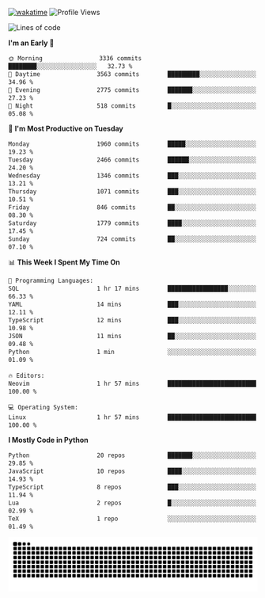 [![wakatime](https://wakatime.com/badge/user/b920b284-3cde-4cd4-b72e-f7f22d050b16.svg)](https://wakatime.com/@b920b284-3cde-4cd4-b72e-f7f22d050b16)
![Profile Views](http://img.shields.io/badge/Profile%20Views-4586-blue)
<!--START_SECTION:waka-->
![Lines of code](https://img.shields.io/badge/From%20Hello%20World%20I%27ve%20Written-9.1%20million%20lines%20of%20code-blue)

**I'm an Early 🐤** 

```text
🌞 Morning                3336 commits        ████████░░░░░░░░░░░░░░░░░   32.73 % 
🌆 Daytime                3563 commits        █████████░░░░░░░░░░░░░░░░   34.96 % 
🌃 Evening                2775 commits        ███████░░░░░░░░░░░░░░░░░░   27.23 % 
🌙 Night                  518 commits         █░░░░░░░░░░░░░░░░░░░░░░░░   05.08 % 
```
📅 **I'm Most Productive on Tuesday** 

```text
Monday                   1960 commits        █████░░░░░░░░░░░░░░░░░░░░   19.23 % 
Tuesday                  2466 commits        ██████░░░░░░░░░░░░░░░░░░░   24.20 % 
Wednesday                1346 commits        ███░░░░░░░░░░░░░░░░░░░░░░   13.21 % 
Thursday                 1071 commits        ███░░░░░░░░░░░░░░░░░░░░░░   10.51 % 
Friday                   846 commits         ██░░░░░░░░░░░░░░░░░░░░░░░   08.30 % 
Saturday                 1779 commits        ████░░░░░░░░░░░░░░░░░░░░░   17.45 % 
Sunday                   724 commits         ██░░░░░░░░░░░░░░░░░░░░░░░   07.10 % 
```


📊 **This Week I Spent My Time On** 

```text
💬 Programming Languages: 
SQL                      1 hr 17 mins        █████████████████░░░░░░░░   66.33 % 
YAML                     14 mins             ███░░░░░░░░░░░░░░░░░░░░░░   12.11 % 
TypeScript               12 mins             ███░░░░░░░░░░░░░░░░░░░░░░   10.98 % 
JSON                     11 mins             ██░░░░░░░░░░░░░░░░░░░░░░░   09.48 % 
Python                   1 min               ░░░░░░░░░░░░░░░░░░░░░░░░░   01.09 % 

🔥 Editors: 
Neovim                   1 hr 57 mins        █████████████████████████   100.00 % 

💻 Operating System: 
Linux                    1 hr 57 mins        █████████████████████████   100.00 % 
```

**I Mostly Code in Python** 

```text
Python                   20 repos            ███████░░░░░░░░░░░░░░░░░░   29.85 % 
JavaScript               10 repos            ████░░░░░░░░░░░░░░░░░░░░░   14.93 % 
TypeScript               8 repos             ███░░░░░░░░░░░░░░░░░░░░░░   11.94 % 
Lua                      2 repos             █░░░░░░░░░░░░░░░░░░░░░░░░   02.99 % 
TeX                      1 repo              ░░░░░░░░░░░░░░░░░░░░░░░░░   01.49 % 
```




<!--END_SECTION:waka-->
![Snake animation](https://raw.githubusercontent.com/timmypidashev/timmypidashev/main/commits.svg)
